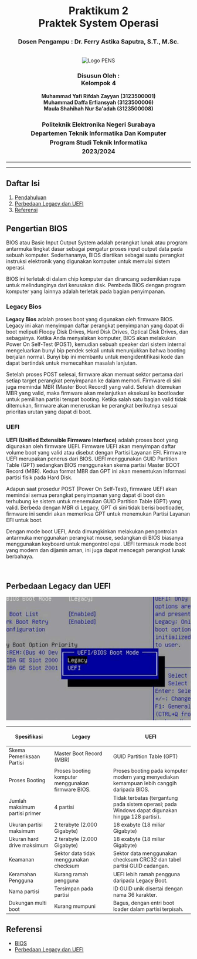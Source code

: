 <div align="center">
  <h1 class="text-align: center;font-weight: bold">Praktikum 2<br>Praktek System Operasi</h1>
  <h3 class="text-align: center;">Dosen Pengampu : Dr. Ferry Astika Saputra, S.T., M.Sc.</h3>
</div>
<br />
<div align="center">
  <img src="https://upload.wikimedia.org/wikipedia/id/4/44/Logo_PENS.png" alt="Logo PENS">
  <h3 style="text-align: center;">Disusun Oleh : <br>Kelompok 4</h3>
  <p style="text-align: center;">
    <strong>Muhammad Yafi Rifdah Zayyan (3123500001)</strong><br>
    <strong>Muhammad Daffa Erfiansyah (3123500006)</strong><br>
    <strong>Maula Shahihah Nur Sa'adah (3123500008)</strong>
  </p>

<h3 style="text-align: center;line-height: 1.5">Politeknik Elektronika Negeri Surabaya<br>Departemen Teknik Informatika Dan Komputer<br>Program Studi Teknik Informatika<br>2023/2024</h3>
  <hr><hr>
</div>

## Daftar Isi

1. [Pendahuluan](#pendahuluan)
2. [Perbedaan Legacy dan UEFI](#perbedaan-legacy-dan-uefi)
3. [Referensi](#referensi)

## Pengertian BIOS

<p>BIOS atau Basic Input Output System adalah perangkat lunak atau program antarmuka tingkat dasar sebagai pengatur proses input output data pada sebuah komputer. Sederhananya, BIOS diartikan sebagai suatu perangkat instruksi elektronik yang digunakan komputer untuk memulai sistem operasi.

BIOS ini terletak di dalam chip komputer dan dirancang sedemikian rupa untuk melindunginya dari kerusakan disk. Pembeda BIOS dengan program komputer yang lainnya adalah terletak pada bagian penyimpanan.</p>

<h3>Legacy Bios</h3>

<p><b>Legacy Bios</b> adalah proses boot yang digunakan oleh firmware BIOS. Legacy ini akan menyimpan daftar perangkat penyimpanan yang dapat di boot meliputi Floopy Disk Drives, Hard Disk Drives, Optical Disk Drives, dan sebagainya. Ketika Anda menyalakan komputer, BIOS akan melakukan Power On Self-Test (POST), kemudian sebuah speaker dari sistem internal mengeluarkan bunyi bip pendek sekali untuk menunjukkan bahwa booting berjalan normal. Bunyi bip ini membantu untuk mengidentifikasi kode dan dapat bertindak untuk memecahkan masalah lanjutan.

Setelah proses POST selesai, firmware akan memuat sektor pertama dari setiap target perangkat penyimpanan ke dalam memori. Firmware di sini juga memindai MBR (Master Boot Record) yang valid. Setelah ditemukan MBR yang valid, maka firmware akan melanjutkan eksekusi ke bootloader untuk pemilihan partisi tempat booting. Ketika salah satu bagian valid tidak ditemukan, firmware akan meneruskan ke perangkat berikutnya sesuai prioritas urutan yang dapat di boot.</p>

<h3>UEFI</h3>

<p><b>UEFI (Unified Extensible Firmware Interface)</b> adalah proses boot yang digunakan oleh firmware UEFI. Firmware UEFI akan menyimpan daftar volume boot yang valid atau disebut dengan Partisi Layanan EFI. Firmware UEFI merupakan penerus dari BIOS. UEFI menggunakan GUID Partition Table (GPT) sedangkan BIOS menggunakan skema partisi Master BOOT Record (MBR). Kedua format MBR dan GPT ini akan menentukan informasi partisi fisik pada Hard Disk.

Adapun saat prosedur POST (Power On Self-Test), firmware UEFI akan memindai semua perangkat penyimpanan yang dapat di boot dan terhubung ke sistem untuk menemukan GUID Partition Table (GPT) yang valid. Berbeda dengan MBR di Legacy, GPT di sini tidak berisi bootloader, firmware ini sendiri akan memeriksa GPT untuk menemukan Partisi Layanan EFI untuk boot.

Dengan mode boot UEFI, Anda dimungkinkan melakukan pengontrolan antarmuka menggunakan perangkat mouse, sedangkan di BIOS biasanya menggunakan keyboard untuk mengontrol opsi. UEFI termasuk mode boot yang modern dan dijamin aman, ini juga dapat mencegah perangkat lunak berbahaya.</p>
<br>

## Perbedaan Legacy dan UEFI

![App Screenshot](img/legacy%20uefi.png)

| <p align="center">Spesifikasi</p>   | <p align="center">Legacy</p>  | <p align="center">UEFI</p>  |
| ----------- | ---------- | --------- |
| Skema Pemeriksaan Partisi | Master Boot Record (MBR) | GUID Partition Table (GPT) |
| Proses Booting | Proses booting komputer menggunakan firmware BIOS. | Proses booting pada komputer modern yang menyediakan kemampuan lebih canggih daripada BIOS. |
| Jumlah maksimum partisi primer | 4 partisi | Tidak terbatas (tergantung pada sistem operasi; pada Windows dapat digunakan hingga 128 partisi). |
| Ukuran partisi maksimum | 2 terabyte (2.000 Gigabyte) | 18 exabyte (18 miliar Gigabyte) |
| Ukuran hard drive maksimum | 2 terabyte (2.000 Gigabyte) | 18 exabyte (18 miliar Gigabyte) |
| Keamanan | Sektor data tidak menggunakan checksum | Sektor data menggunakan checksum CRC32 dan tabel partisi GUID cadangan. |
| Keramahan Pengguna | Kurang ramah pengguna | UEFI lebih ramah pengguna daripada Legacy Boot. |
| Nama partisi | Tersimpan pada partisi | ID GUID unik disertai dengan nama 36 karakter. |
| Dukungan multi boot | Kurang mumpuni | Bagus, dengan entri boot loader dalam partisi terpisah. |
</div>

## Referensi

- [BIOS](https://www.acerid.com/berita-teknologi/fungsi-bios-pada-sistem-komputasi)
- [Perbedaan Legacy dan UEFI](https://dianisa.com/perbedaan-legacy-bios-dan-uefi/)
